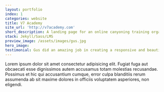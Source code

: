 ```yaml
---
layout: portfolio
index: 1
categories: website
title: V7 Academy
site_url: 'http://v7academy.com'
short_description: A landing page for an online canyoning training organisation, integrated with LearnWorlds LMS
stack: Jekyll/Sass/LMS
preview_image: /assets/images/gus.jpg
hero_image:
testimonial: Gus did an amazing job in creating a responsive and beautiful site for our organisation
---
```

Lorem ipsum dolor sit amet consectetur adipisicing elit. Fugiat fuga aut obcaecati esse dignissimos autem accusamus totam molestias recusandae. Possimus et hic qui accusantium cumque, error culpa blanditiis rerum assumenda ab sit maxime dolores in officiis voluptatem asperiores, non eligendi.